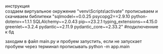 инструкция  
создаем виртуальное окружение "venv\Scripts\activate"
прописываем и скачиваем библитеки 
"sqlmodel==0.0.25
psycopg2==2.9.10
python-dotenv==1.1.1
SQLAlchemy~=2.0.43
pip~=23.2.1
typing_extensions~=4.15.0
greenlet~=3.2.4
pydantic~=2.11.9
pydantic_core~=2.33.2"
#подключенние к бд


заходим в файл main.py и пробуем запустить, если не запускает пробуем через терминал прописывать python -m app.main
